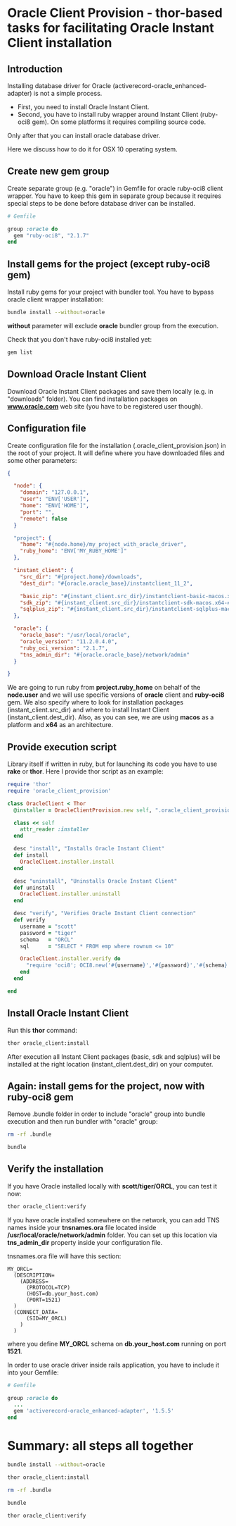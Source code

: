 # Oracle Client Provision - thor-based tasks for facilitating Oracle Instant Client installation

## Introduction

Installing database driver for Oracle (activerecord-oracle_enhanced-adapter) is not a simple process.

- First, you need to install Oracle Instant Client.
- Second, you have to install ruby wrapper around Instant Client (ruby-oci8 gem). On some platforms it
requires compiling source code.

Only after that you can install oracle database driver.

Here we discuss how to do it for OSX 10 operating system.

## Create new gem group

Create separate group (e.g. "oracle") in Gemfile for oracle ruby-oci8 client wrapper. You have to keep
this gem in separate group because it requires special steps to be done before database driver
can be installed.

```ruby
# Gemfile

group :oracle do
  gem "ruby-oci8", "2.1.7"
end
```

## Install gems for the project (except ruby-oci8 gem)

Install ruby gems for your project with bundler tool. You have to bypass oracle client wrapper installation:

```bash
bundle install --without=oracle
```

**without** parameter will exclude **oracle** bundler group from the execution.

Check that you don't have ruby-oci8 installed yet:

```bash
gem list
```

## Download Oracle Instant Client

Download Oracle Instant Client packages and save them locally (e.g. in "downloads" folder). You can find
installation packages on **www.oracle.com** web site (you have to be registered user though).

## Configuration file

Create configuration file for the installation (.oracle\_client\_provision.json) in the root of your project.
It will define where you have downloaded files and some other parameters:

```json
{

  "node": {
    "domain": "127.0.0.1",
    "user": "ENV['USER']",
    "home": "ENV['HOME']",
    "port": "",
    "remote": false
  }

  "project": {
    "home": "#{node.home}/my_project_with_oracle_driver",
    "ruby_home": "ENV['MY_RUBY_HOME']"
  },

  "instant_client": {
    "src_dir": "#{project.home}/downloads",
    "dest_dir": "#{oracle.oracle_base}/instantclient_11_2",

    "basic_zip": "#{instant_client.src_dir}/instantclient-basic-macos.x64-#{oracle.oracle_version}.zip",
    "sdk_zip": "#{instant_client.src_dir}/instantclient-sdk-macos.x64-#{oracle.oracle_version}.zip",
    "sqlplus_zip": "#{instant_client.src_dir}/instantclient-sqlplus-macos.x64-#{oracle.oracle_version}.zip"
  },

  "oracle": {
    "oracle_base": "/usr/local/oracle",
    "oracle_version": "11.2.0.4.0",
    "ruby_oci_version": "2.1.7",
    "tns_admin_dir": "#{oracle.oracle_base}/network/admin"
  }

}
```

We are going to run ruby from **project.ruby_home** on behalf of the **node.user** and we will use specific versions
of **oracle** client and **ruby-oci8** gem. We also specify where to look for installation packages (instant_client.src\_dir)
and where to install Instant Client (instant_client.dest\_dir). Also, as you can see, we are using **macos** as a platform
and **x64** as an architecture.

## Provide execution script

Library itself if written in ruby, but for launching its code you have to use **rake** or **thor**. Here I provide
thor script as an example:

```ruby
require 'thor'
require 'oracle_client_provision'

class OracleClient < Thor
  @installer = OracleClientProvision.new self, ".oracle_client_provision.json"

  class << self
    attr_reader :installer
  end

  desc "install", "Installs Oracle Instant Client"
  def install
    OracleClient.installer.install
  end

  desc "uninstall", "Uninstalls Oracle Instant Client"
  def uninstall
    OracleClient.installer.uninstall
  end

  desc "verify", "Verifies Oracle Instant Client connection"
  def verify
    username = "scott"
    password = "tiger"
    schema   = "ORCL"
    sql      = "SELECT * FROM emp where rownum <= 10"

    OracleClient.installer.verify do
      "require 'oci8'; OCI8.new('#{username}','#{password}','#{schema}').exec('#{sql}') do |r| puts r.join(','); end"
    end
  end

end
```

## Install Oracle Instant Client

Run this **thor** command:

```bash
thor oracle_client:install
```

After execution all Instant Client packages (basic, sdk and sqlplus) will be installed at the right location
(instant_client.dest\_dir) on your computer.

## Again: install gems for the project, now with ruby-oci8 gem

Remove .bundle folder in order to include "oracle" group into bundle execution and
then run bundler with "oracle" group:

```bash
rm -rf .bundle

bundle
```

## Verify the installation

If you have Oracle installed locally with **scott/tiger/ORCL**, you can test it now:

```bash
thor oracle_client:verify
```

If you have oracle installed somewhere on the network, you can add TNS names inside your
**tnsnames.ora** file located inside **/usr/local/oracle/network/admin** folder. You can set up
this location via **tns\_admin\_dir** property inside your configuration file.

tnsnames.ora file will have this section:

```
MY_ORCL=
  (DESCRIPTION=
    (ADDRESS=
      (PROTOCOL=TCP)
      (HOST=db.your_host.com)
      (PORT=1521)
  )
  (CONNECT_DATA=
      (SID=MY_ORCL)
    )
  )
```

where you define **MY\_ORCL** schema on **db.your\_host.com** running on port **1521**.

In order to use oracle driver inside rails application, you have to include it into your Gemfile:

```ruby
# Gemfile

group :oracle do
  ...
  gem 'activerecord-oracle_enhanced-adapter', '1.5.5'
end
```

# Summary: all steps all together

```bash
bundle install --without=oracle

thor oracle_client:install

rm -rf .bundle

bundle

thor oracle_client:verify
```


